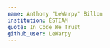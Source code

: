 ```yaml
---
name: Anthony "LeWarpy" Billon
institution: ÉSTIAM
quote: In Code We Trust
github_user: LeWarpy
---
```

